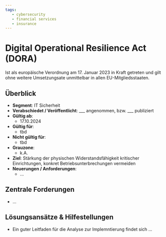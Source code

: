 ```yaml
---
tags:
   - cybersecurity
   - financial services
   - insurance
---
```


# Digital Operational Resilience Act (DORA)

Ist als europäische Verordnung am 17. Januar 2023 in Kraft getreten und gilt ohne weitere Umsetzungsate unmittelbar in allen EU-Mitgliedsstaaten. 

## Überblick

* **Segment**: IT Sicherheit
* **Verabschiedet / Veröffentlicht**: ___ angenommen, bzw. ___ publiziert
* **Gültig ab**:
  * 17.10.2024
* **Gültig für**:
  * tbd
* **Nicht gültig für**:
  * tbd
* **Grauzone**:
  * k.A.
* **Ziel**:
  Stärkung der physischen Widerstandsfähigkeit kritischer Einrichtungen, konkret Betriebsunterbrechungen vermeiden
* **Neuerungen / Anforderungen**:
  * ...



## Zentrale Forderungen

* ...



## Lösungsansätze & Hilfestellungen

* Ein guter Leitfaden für die Analyse zur Implemntierung findet sich ...
